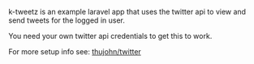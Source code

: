 k-tweetz is an example laravel app that uses the twitter api to view and send tweets for the logged in user.

You need your own twitter api credentials to get this to work.

For more setup info see: [thujohn/twitter](https://github.com/thujohn/twitter/blob/master/README.md)

